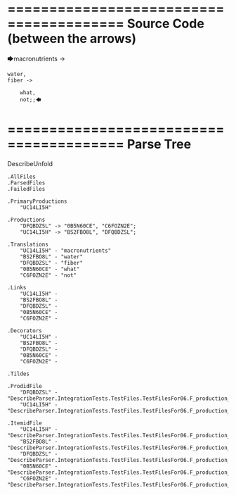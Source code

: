 ========================================
Source Code (between the arrows)
========================================

🡆macronutrients ->

    water,
	fiber ->

        what,
        not;;🡄

========================================
Parse Tree
========================================
DescribeUnfold

    .AllFiles
    .ParsedFiles
    .FailedFiles

    .PrimaryProductions
        "UC14LI5H" 

    .Productions
        "DFQBDZSL" -> "0B5N60CE", "C6FOZN2E";
        "UC14LI5H" -> "BS2FBO8L", "DFQBDZSL";

    .Translations
        "UC14LI5H" - "macronutrients"
        "BS2FBO8L" - "water"
        "DFQBDZSL" - "fiber"
        "0B5N60CE" - "what"
        "C6FOZN2E" - "not"

    .Links
        "UC14LI5H" - 
        "BS2FBO8L" - 
        "DFQBDZSL" - 
        "0B5N60CE" - 
        "C6FOZN2E" - 

    .Decorators
        "UC14LI5H" - 
        "BS2FBO8L" - 
        "DFQBDZSL" - 
        "0B5N60CE" - 
        "C6FOZN2E" - 

    .Tildes

    .ProdidFile
        "DFQBDZSL" - "DescribeParser.IntegrationTests.TestFiles.TestFilesFor06.F_production_in_production2.ds"
        "UC14LI5H" - "DescribeParser.IntegrationTests.TestFiles.TestFilesFor06.F_production_in_production2.ds"

    .ItemidFile
        "UC14LI5H" - "DescribeParser.IntegrationTests.TestFiles.TestFilesFor06.F_production_in_production2.ds"
        "BS2FBO8L" - "DescribeParser.IntegrationTests.TestFiles.TestFilesFor06.F_production_in_production2.ds"
        "DFQBDZSL" - "DescribeParser.IntegrationTests.TestFiles.TestFilesFor06.F_production_in_production2.ds"
        "0B5N60CE" - "DescribeParser.IntegrationTests.TestFiles.TestFilesFor06.F_production_in_production2.ds"
        "C6FOZN2E" - "DescribeParser.IntegrationTests.TestFiles.TestFilesFor06.F_production_in_production2.ds"

